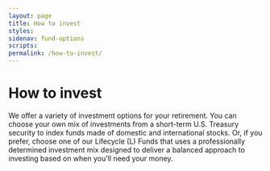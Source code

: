 ```yaml
---
layout: page
title: How to invest
styles:
sidenav: fund-options
scripts:
permalink: /how-to-invest/
---
```


# How to invest

We offer a variety of investment options for your retirement. You can choose your own mix of investments from a short-term U.S. Treasury security to index funds made of domestic and international stocks. Or, if you prefer, choose one of our Lifecycle (L) Funds that uses a professionally determined investment mix designed to deliver a balanced approach to investing based on when you'll need your money.


<!-- CONTENT END -->
